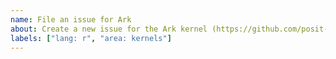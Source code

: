 ```yaml
---
name: File an issue for Ark
about: Create a new issue for the Ark kernel (https://github.com/posit-dev/ark).
labels: ["lang: r", "area: kernels"]
---
```

